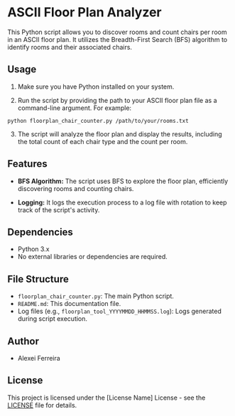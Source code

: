 # ASCII Floor Plan Analyzer

This Python script allows you to discover rooms and count chairs per room in an ASCII floor plan. It utilizes the Breadth-First Search (BFS) algorithm to identify rooms and their associated chairs.

## Usage

1. Make sure you have Python installed on your system.

2. Run the script by providing the path to your ASCII floor plan file as a command-line argument. For example:

``python floorplan_chair_counter.py /path/to/your/rooms.txt``

3. The script will analyze the floor plan and display the results, including the total count of each chair type and the count per room.

## Features

- **BFS Algorithm:** The script uses BFS to explore the floor plan, efficiently discovering rooms and counting chairs.

- **Logging:** It logs the execution process to a log file with rotation to keep track of the script's activity.

## Dependencies

- Python 3.x
- No external libraries or dependencies are required.

## File Structure

- `floorplan_chair_counter.py`: The main Python script.
- `README.md`: This documentation file.
- Log files (e.g., `floorplan_tool_YYYYMMDD_HHMMSS.log`): Logs generated during script execution.

## Author

- Alexei Ferreira

## License

This project is licensed under the [License Name] License - see the [LICENSE](LICENSE) file for details.
